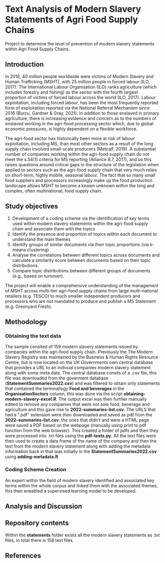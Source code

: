 # Text Analysis of Modern Slavery Statements of Agri Food Supply Chains
Project to determine the level of prevention of modern slavery statements within Agri Food Supply Chains. 

## Introduction
In 2016, 40 million people worldwide were victims of Modern Slavery and Human Trafficking (MSHT), with 25 million people in forced labour (ILO, 2017). The International Labour Organisation (ILO) ranks agriculture (which includes forestry and fishing) as the sector with the fourth largest proportion of victims of forced labour across the world (ILO, 2017). Labour exploitation, including forced labour, has been the most frequently reported form of exploitation reported via the National Referral Mechanism since 2016 (Burcu, Gardner & Gray, 2021). In addition to those enslaved in primary agriculture, there is increasing evidence and concern as to the numbers of enslaved working in the agri-food processing sector which, due to global economic pressures, is highly dependent on a flexible workforce.

The agri-food sector has historically been more at risk of labour exploitation, including MS, than most other sectors as a result of the long supply chain involved small-scale producers (Metcalf, 2019). A substantial number of companies working within the agri-food supply chain do not meet the s.54(1) criteria for MS reporting (Alliance 8.7, 2017), and so this raises questions around critical gaps in the structure of the legislation when applied to sectors such as the agri-food supply chain that very much relies on short-term, highly mobile, seasonal labour. The fact that so many small food suppliers and processors increasingly make up the food production landscape allows MSHT to become a known unknown within the long and complex, often multinational, food supply chain.

## Study objectives 
1) Development of a coding scheme via the identification of key terms used within modern slavery statements within the agri-food supply chain and associate them with the topics 
2) Identify the presence and proportion of topics within each document to understand the main themes
3) Identify groups of similar documents via their topic proportions (via k-means clustering)
4) Analyse the correlations between different topics across documents and calculate a similarity score between documents based on their topic distributions.
5) Compare topic distributions between different groups of documents (e.g., based on turnover).

The project will enable a comprehensive understanding of the management of MSHT across multi-tier agri-food supply chains from large multi-national retailers (e.g. TESCO) to much smaller independent producers and processors who are not mandated to produce and publish a MS Statement (e.g. Greenyard Fresh). 

## Methodology
### Obtaining the text data
The sample consited of 159 modern slavery statements issued by companies within the agri-food supply chain. Previously the The Modern Slavery Registry was maintained by the Business & Human Rights Resource Centre, but is now located on the UK Governments own central database that provides a URL to an indivual companies modern slavery statement along with some meta data. The central database consits of a .csv file, this file was downloaded from the goverment database (**StatementSummaries2022.csv**) and was filtered to obtain only statements that contained the terminallogy **Food and beverages** in the **OrganisationSectors** column, this was done via the script **obtaining-modern-slavery-excel.R**. The output excel was then further manually edited to remove any companies that were not sole food, beverage and agriculture and this gave rise to **2022-summaries-list.csv**. The URLS that had a ".pdf" extension were then downloaded and saved as pdf from the **2022-summaries-list.csv**, the ones that didn't and were a HTML page were saved a PDF based on the webpage (manually using print to pdf function from the web browser). This created a folder of pdfs and then they were processed into .txt files using the **pdf-texts.py**. All the text files were then used to create a data frame of the name of the company and then the text from the modern slavery statement along with adding the metadata information back in that was initially in the **StatementSummaries2022.csv** using **adding-metadata.R** 

### Coding Scheme Creation
An expert within the field of modern slavery identified and associated key terms within the whole corpus and linked them with the associated themes, this then eneabled a supervised learning model to be developed. 

###

## Analysis and Discussion

## Repository contents
Within the **statements** folder exists all the modern slavery statements as .txt files, in total there is 158 text files. 

## References


